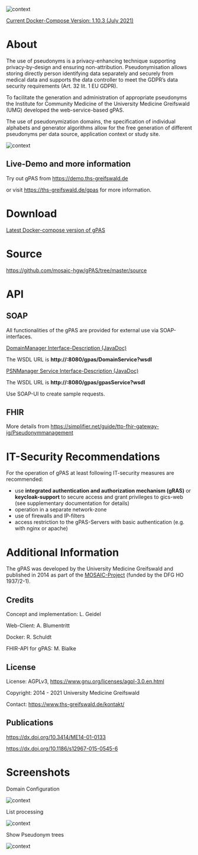 
![context](https://user-images.githubusercontent.com/12081369/49164566-a5794200-f32f-11e8-8d3a-96244ea00832.png)

[Current Docker-Compose Version: 1.10.3 (July 2021)](https://www.ths-greifswald.de/gpas/#_download "")

# About #
The use of pseudonyms is a privacy-enhancing technique supporting privacy-by-design and ensuring non-attribution. Pseudonymisation allows storing directly person identifying data separately and securely from medical data and supports the data controller to meet the GDPR’s data security requirements (Art. 32 lit. 1 EU GDPR).

To facilitate the generation and administration of appropriate pseudonyms the Institute for Community Medicine of the University Medicine Greifswald (UMG) developed the web-service-based gPAS.

The use of pseudonymization domains, the specification of individual alphabets and generator algorithms allow for the free generation of different pseudonyms per data source, application context or study site.

![context](https://raw.githubusercontent.com/mosaic-hgw/gPAS/master/docker/standard/screenshots/psn-overview.png)

## Live-Demo and more information ##

Try out gPAS from https://demo.ths-greifswald.de 

or visit https://ths-greifswald.de/gpas for more information.

# Download #

[Latest Docker-compose version of gPAS](https://www.ths-greifswald.de/gpas/#_download "")

# Source #

https://github.com/mosaic-hgw/gPAS/tree/master/source

# API

## SOAP

All functionalities of the gPAS are provided for external use via SOAP-interfaces. 

[DomainManager Interface-Description (JavaDoc)](https://www.ths-greifswald.de/wp-content/uploads/tools/gpas/doc/1-9-0/org/emau/icmvc/ganimed/ttp/psn/DomainManager.html)

The WSDL URL is <strong>http://<YOUR IPADDRESS>:8080/gpas/DomainService?wsdl</strong>

[PSNManager Service Interface-Description (JavaDoc)](https://www.ths-greifswald.de/wp-content/uploads/tools/gpas/doc/1-9-0/org/emau/icmvc/ganimed/ttp/psn/PSNManager.html "")

The WSDL URL is <strong>http://<YOUR IPADDRESS>:8080/gpas/gpasService?wsdl</strong>

Use SOAP-UI to create sample requests.

## FHIR

More details from https://simplifier.net/guide/ttp-fhir-gateway-ig/Pseudonymmanagement

# IT-Security Recommendations #
For the operation of gPAS at least following IT-security measures are recommended:
* use **integrated authentication and authorization mechanism (gRAS)** or **keycloak-support** to secure access and grant privileges to gics-web (see supplementary documentation for details)
* operation in a separate network-zone
* use of firewalls and IP-filters
* access restriction to the gPAS-Servers with basic authentication (e.g. with nginx or apache)

# Additional Information #

The gPAS was developed by the University Medicine Greifswald  and published in 2014 as part of the [MOSAIC-Project](https://ths-greifswald.de/mosaic "")  (funded by the DFG HO 1937/2-1).

## Credits ##
Concept and implementation: L. Geidel

Web-Client: A. Blumentritt

Docker: R. Schuldt

FHIR-API for gPAS: M. Bialke

## License ##
License: AGPLv3, https://www.gnu.org/licenses/agpl-3.0.en.html

Copyright: 2014 - 2021 University Medicine Greifswald

Contact: https://www.ths-greifswald.de/kontakt/

## Publications ##
https://dx.doi.org/10.3414/ME14-01-0133

https://dx.doi.org/10.1186/s12967-015-0545-6

# Screenshots #

Domain Configuration

![context](https://raw.githubusercontent.com/mosaic-hgw/gPAS/master/docker/standard/screenshots/add_domain.png)

List processing

![context](https://raw.githubusercontent.com/mosaic-hgw/gPAS/master/docker/standard/screenshots/list-processing.png)

Show Pseudonym trees

![context](https://raw.githubusercontent.com/mosaic-hgw/gPAS/master/docker/standard/screenshots/psn-tree.png)
